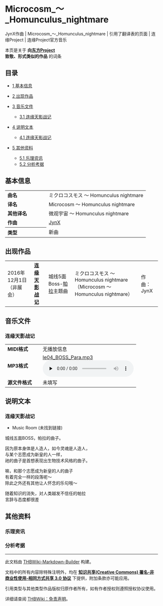 # Microcosm_～_Homunculus_nightmare

<!-- source html: G:\repos\THBWiki-Markdown-Builder\THBWikiMarkdown\Temp\main\8\8f\ns0%3AMicrocosm_%EF%BD%9E_Homunculus_nightmare.html -->

JynX作曲 | Microcosm_～_Homunculus_nightmare | 引用了翻译表的页面 | 连缘Project | 连缘Project官方音乐

本页是关于 **向[东方Project](./东方Project.md)  
致敬、形式类似的作品** 的词条
## 目录

- [1 基本信息](#基本信息)
- [2 出现作品](#出现作品)
- [3 音乐文件](#音乐文件)

  - [3.1 连缘天影战记](#连缘天影战记)



- [4 说明文本](#说明文本)

  - [4.1 连缘天影战记](#连缘天影战记_2)



- [5 其他资料](#其他资料)

  - [5.1 乐理资讯](#乐理资讯)
  - [5.2 分析考据](#分析考据)







## 基本信息

<table>

<tbody><tr>
<td style="min-width:120px"><b>曲名</b>
</td>
<td style="min-width:300px">ミクロコスモス ～ Homunculus nightmare
</td></tr>
<tr>
<td><b>译名</b></td>
<td>Microcosm ～ Homunculus nightmare
</td></tr>
<tr>
<td><b>其他译名</b></td>
<td>微观宇宙 ～ Homunculus nightmare
</td></tr>
<tr>
<td><b>作曲</b></td>
<td><a href="./JynX.md" title="JynX">JynX</a>
</td></tr>
<tr>
<th style="text-align:left"><b>类型</b>
</th>
<td>新曲
</td></tr></tbody></table>


## 出现作品

<table>
 
<tbody><tr><td>2016年12月1日（非展会）</td><td><b><a href="./连缘天影战记～Brilliant_pagoda_or_haze_castle.md" title="连缘天影战记～Brilliant pagoda or haze castle" unred="">连缘天影战记</a></b></td><td>城线5面Boss-<a href="./帕拉.md" title="帕拉">帕拉</a>主题曲</td><td style="padding-left:5px;">ミクロコスモス ～ Homunculus nightmare（Microcosm ～ Homunculus nightmare）</td><td style="padding-left:10px;">作曲：JynX</td></tr>
</tbody></table>


## 音乐文件
### 连缘天影战记

<table><tbody><tr class="mw-empty-elt"></tr><tr><td width="100"><b>MIDI格式</b></td><td>无播放信息</td></tr><tr><td><b>MP3格式</b></td><td><a href="./文件-le04_BOSS_Para.mp3.md" title="文件:le04 BOSS Para.mp3">le04_BOSS_Para.mp3</a><br><audio src="https://upload.thwiki.cc/d/d2/le04_BOSS_Para.mp3" loop="" controls="" preload="none"></audio></td></tr><tr><td><b>源文件格式</b></td><td>未填写</td></tr></tbody></table>


## 说明文本
### 连缘天影战记
- Music Room (未找到链接)

城线五面BOSS，帕拉的曲子。  
  
因为原本身体是人造人，如今灵魂是人造人，  
与某个志愿成为新皇的人一样，  
祂的曲子是首想表现出生物技术风格的曲子。  
  
嘛，和那个志愿成为新皇的人的曲子  
有着完全一样的段落呢～  
除此之外还有其他让人怀念的乐句哦～  
  
随着知识的消失，对人类越发不信任的帕拉  
言辞与态度都很差
## 其他资料
### 乐理资讯
### 分析考据




---

此文档由 [THBWiki-Markdown-Builder](https://github.com/Delsin-Yu/THBWiki-Markdown-Builder) 构建。

文档中的所有内容除特殊注明外，均在 [**知识共享(Creative Commons) 署名-非商业性使用-相同方式共享 3.0 协议**](https://creativecommons.org/licenses/by-sa/3.0/deed.zh-hans) 下提供，附加条款亦可能应用。

引用类型与其他类型作品版权归原作者所有，如有作者授权则遵照授权协议使用。

详细请查阅 [THBWiki：免责声明](https://thbwiki.cc/THBWiki:%E5%85%8D%E8%B4%A3%E5%A3%B0%E6%98%8E)。


